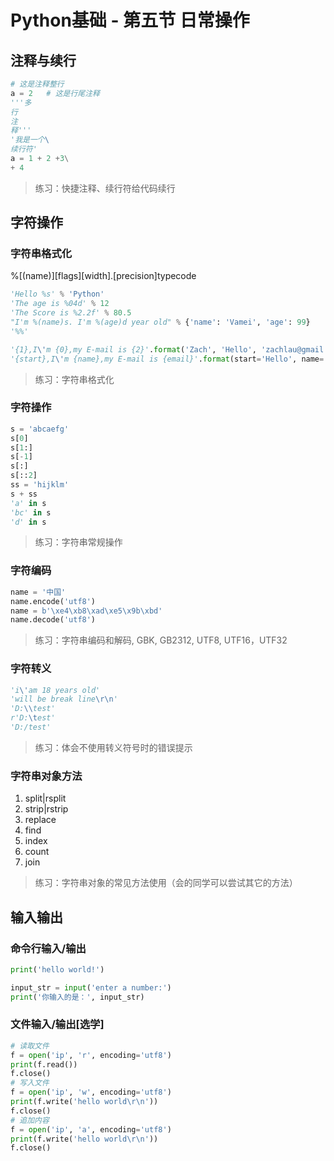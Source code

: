 # Python基础 - 第五节 日常操作

## 注释与续行
```python
# 这是注释整行
a = 2   # 这是行尾注释
'''多
行
注
释'''
'我是一个\
续行符'
a = 1 + 2 +3\
+ 4
```
> 练习：快捷注释、续行符给代码续行

## 字符操作
### 字符串格式化
%[(name)][flags][width].[precision]typecode
```python
'Hello %s' % 'Python'
'The age is %04d' % 12
'The Score is %2.2f' % 80.5
"I'm %(name)s. I'm %(age)d year old" % {'name': 'Vamei', 'age': 99}
'%%'

'{1},I\'m {0},my E-mail is {2}'.format('Zach', 'Hello', 'zachlau@gmail.com')
'{start},I\'m {name},my E-mail is {email}'.format(start='Hello', name='Zach', email='zachlau@gmail.com')
```
> 练习：字符串格式化

### 字符操作
```python
s = 'abcaefg'
s[0]
s[1:]
s[-1]
s[:]
s[::2]
ss = 'hijklm'
s + ss
'a' in s
'bc' in s
'd' in s
```
> 练习：字符串常规操作

### 字符编码
```python
name = '中国'
name.encode('utf8')
name = b'\xe4\xb8\xad\xe5\x9b\xbd'
name.decode('utf8')
```
> 练习：字符串编码和解码, GBK, GB2312, UTF8, UTF16，UTF32

### 字符转义
```python
'i\'am 18 years old'
'will be break line\r\n'
'D:\\test'
r'D:\test'
'D:/test'
```
> 练习：体会不使用转义符号时的错误提示

### 字符串对象方法
1. split|rsplit
1. strip|rstrip
1. replace
1. find
1. index
1. count
1. join
> 练习：字符串对象的常见方法使用（会的同学可以尝试其它的方法）

## 输入输出
### 命令行输入/输出
```python
print('hello world!')

input_str = input('enter a number:')
print('你输入的是：', input_str)
```
### 文件输入/输出[选学]
```python
# 读取文件
f = open('ip', 'r', encoding='utf8')
print(f.read())
f.close()
# 写入文件
f = open('ip', 'w', encoding='utf8')
print(f.write('hello world\r\n'))
f.close()
# 追加内容
f = open('ip', 'a', encoding='utf8')
print(f.write('hello world\r\n'))
f.close()
```